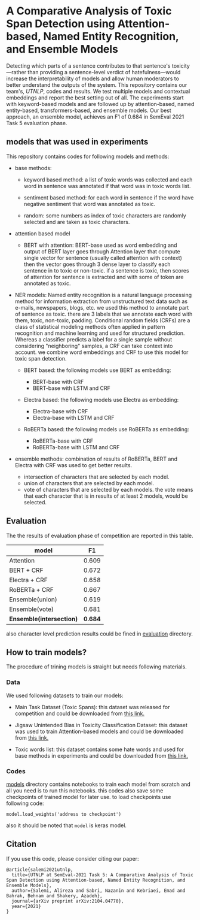 # A Comparative Analysis of Toxic Span Detection using Attention-based, Named Entity Recognition, and Ensemble Models

Detecting which parts of a sentence contributes to that sentence's toxicity&mdash;rather than providing a sentence-level verdict of hatefulness&mdash;would increase the interpretability of models and allow human moderators to better understand the outputs of the system. This repository contains our team's, *UTNLP*, codes and results. We test multiple models and contextual embeddings and report the best setting out of all. The experiments start with keyword-based models and are followed up by attention-based, named entity-based, transformers-based, and ensemble models. Our best approach, an ensemble model, achieves an F1 of 0.684 in SemEval 2021 Task 5 evaluation phase.

## models that was used in experiments

This repository contains codes for following models and methods:

- base methods:
    - keyword based method: a list of toxic words was collected and each word in sentence was annotated if that word was in toxic words list.
    
    - sentiment based method: for each word in sentence if the word have negative sentiment that word was annotated as toxic.
    
    - random: some numbers as index of toxic characters are randomly selected and are taken as toxic characters.

- attention based model
    - BERT with attention: BERT-base used as word embedding and output of BERT layer goes through Attention layer that compute single vector for sentence (usually called attention with context) then the vector goes through 3 dense layer to classify each sentence in to toxic or non-toxic. if a sentence is toxic, then scores of attention for sentence is extracted and with some of token are annotated as toxic.

- NER models: Named entity recognition is a natural language processing method for information extraction from unstructured text data such as e-mails, newspapers, blogs, etc. we used this method to annotate part of sentence as toxic. there are 3 labels that we annotate each word with them, toxic, non-toxic, padding. Conditional random fields (CRFs) are a class of statistical modeling methods often applied in pattern recognition and machine learning and used for structured prediction. Whereas a classifier predicts a label for a single sample without considering "neighboring" samples, a CRF can take context into account. we combine word embeddings and CRF to use this model for toxic span detection.
    
    - BERT based: the following models use BERT as embedding:
        - BERT-base with CRF    
        - BERT-base with LSTM and CRF
    
    - Electra based: the following models use Electra as embedding:
        - Electra-base with CRF
        - Electra-base with LSTM and CRF

    - RoBERTa based: the following models use RoBERTa as embedding:
        - RoBERTa-base with CRF
        - RoBERTa-base with LSTM and CRF

- ensemble methods: combination of results of RoBERTa, BERT and Electra with CRF was used to get better results.
    - intersection of characters that are selected by each model.
    - union of characters that are selected by each model.
    - vote of characters that are selected by each models. the vote means that each character that is in results of at least 2 models, would be selected.

## Evaluation

The the results of evaluation phase of competition are reported in this table.

| model | F1 |
|-------|----|
|Attention|0.609|
|BERT + CRF|0.672|
|Electra + CRF|0.658|
|RoBERTa + CRF|0.667|
|Ensemble(union)|0.619|
|Ensemble(vote)|0.681|
|**Ensemble(intersection)**|**0.684**|

also character level prediction results could be fined in [evaluation](https://github.com/alirezasalemi7/SemEval2021-Toxic-Spans-Detection/tree/master/evaluation) directory.

## How to train models?

The procedure of trining models is straight but needs following materials.

### Data

We used following datasets to train our models:

- Main Task Dataset (Toxic Spans): this dataset was released for competition and could be downloaded from [this link.](https://github.com/ipavlopoulos/toxic_spans)

- Jigsaw Unintended Bias in Toxicity Classification Dataset: this dataset was used to train Attention-based models and could be downloaded from [this link.](https://www.kaggle.com/c/jigsaw-unintended-bias-in-toxicity-classification/data)

- Toxic words list: this dataset contains some hate words and used for base methods in experiments and could be downloaded from [this link.](https://www.kaggle.com/nicapotato/bad-bad-words)

### Codes

[models](https://github.com/alirezasalemi7/SemEval2021-Toxic-Spans-Detection/tree/master/models) directory contains notebooks to train each model from scratch and all you need is to run this notebooks. this codes also save some checkpoints of trained model for later use. to load checkpoints use following code:

```
model.load_weights('address to checkpoint')
```

also it should be noted that `model` is keras model.

## Citation

If you use this code, please consider citing our paper:


```
@article{salemi2021utnlp,
  title={UTNLP at SemEval-2021 Task 5: A Comparative Analysis of Toxic Span Detection using Attention-based, Named Entity Recognition, and Ensemble Models},
  author={Salemi, Alireza and Sabri, Nazanin and Kebriaei, Emad and Bahrak, Behnam and Shakery, Azadeh},
  journal={arXiv preprint arXiv:2104.04770},
  year={2021}
}
```

